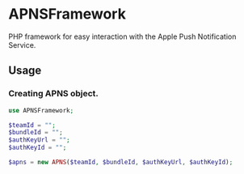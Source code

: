 # APNSFramework

PHP framework for easy interaction with the Apple Push Notification Service.

## Usage

### Creating APNS object.
```php
use APNSFramework;

$teamId = "";
$bundleId = "";
$authKeyUrl = "";
$authKeyId = "";

$apns = new APNS($teamId, $bundleId, $authKeyUrl, $authKeyId);
```
